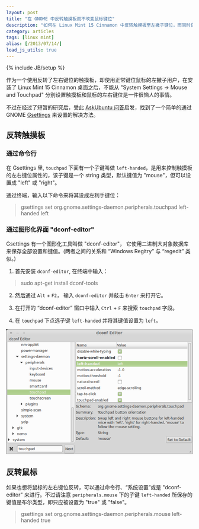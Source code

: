 ```yaml
---
layout: post
title: "在 GNOME 中反转触摸板而不改变鼠标键位"
description: "如何在 Linux Mint 15 Cinnamon 中反转触摸板至左撇子键位，而同时保持正常鼠标键位。此文理论上也应对所有使用 GNOME 的 Ubuntu 系统有效。"
category: articles
tags: [linux mint]
alias: [/2013/07/14/]
load_js_utils: true
---
```

{% include JB/setup %}

作为一个使用反转了左右键位的触摸板，却使用正常键位鼠标的左撇子用户，在安装了 Linux Mint 15 Cinnamon 桌面之后，不能从 "System Settings -> Mouse and Touchpad" 分别设置触摸板和鼠标的左右键位是一件很恼人的事情。

不过在经过了短暂的研究后，受此 [AskUbuntu 问答](http://askubuntu.com/questions/83590/how-do-i-disable-the-touchpad-using-the-upper-left-corner-on-an-hp-pavilion-dv6)启发，找到了一个简单的通过 GNOME [Gsettings](https://developer.gnome.org/gio/2.34/GSettings.html) 来设置的解决方法。

## <a id="invert-touchpad"></a>反转触摸板

### <a id="using-cli"></a>通过命令行

在 Gsettings 里, `touchpad` 下面有一个子键叫做 `left-handed`，是用来控制触摸板的左右键位属性的，该子键是一个 string 类型，默认键值为 "mouse"，但可以设置成 "left" 或 "right"。

通过终端，输入以下命令来将其设成左利手键位：

> gsettings set org.gnome.settings-daemon.peripherals.touchpad left-handed left

### <a id="using-gui"></a>通过图形化界面 "dconf-editor"

Gsettings 有一个图形化工具叫做 "dconf-editor"，
它使用二进制大对象数据库来保存全部设置和键值。(两者之间的关系和 “Windows Regitry” 与 “regedit” 类似。)

1. 首先安装 `dconf-editor`, 在终端中输入：
> sudo apt-get install dconf-tools

2. 然后通过 `Alt` + `F2`， 输入 `dconf-editor` 并敲击 `Enter` 来打开它。

3. 在打开的 “dconf-editor” 窗口中输入 `Ctrl` + `F` 来搜索 `touchpad` 字段。

4. 在 `touchpad` 下点选子键 `left-handed` 并将其键值设置为 `left`。

<a class="post-image" href="/assets/images/posts/2013-07-14-dconf-editor-periperals-touchpad.png" title="从 dconf-editor 反转触摸板">
	<img itemprop="image" src="/assets/images/posts/2013-07-14-dconf-editor-periperals-touchpad.png" alt="I从 dconf-editor 反转触摸板" />
</a>

## <a id="invert-mouse"></a>反转鼠标

如果也想将鼠标的左右键位反转，可以通过命令行、“系统设置”或是 "dconf-editor" 来进行。不过请注意 `peripherals.mouse` 下的子键 `left-handed` 所保存的键值是布尔类型，即只应被设置为 "true" 或 "false"。 

> gsettings set org.gnome.settings-daemon.peripherals.mouse left-handed true
